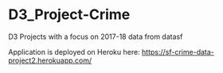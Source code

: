 # D3_Project-Crime
D3 Projects with a focus on 2017-18 data from datasf

Application is deployed on Heroku here: https://sf-crime-data-project2.herokuapp.com/
